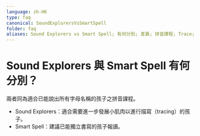 ```yaml
---
language: zh-HK
type: faq
canonical: SoundExplorersVsSmartSpell
folder: faq
aliases: Sound Explorers vs Smart Spell; 有何分別; 差異; 拼音課程; Trace; 書寫能力
---
```

# Sound Explorers 與 Smart Spell 有何分別？

兩者同為適合已能說出所有字母名稱的孩子之拼音課程。  
- Sound Explorers：適合需要進一步發展小肌肉以進行描寫（tracing）的孩子。  
- Smart Spell：建議已能獨立書寫的孩子報讀。